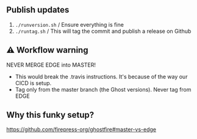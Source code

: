 
## Publish updates

1. `./runversion.sh` / Ensure everything is fine
2. `./runtag.sh` / This will tag the commit and publish a release on Github

## ⚠️ Workflow warning

NEVER MERGE EDGE into MASTER!

- This would break the .travis instructions. It's because of the way our CICD is setup.
- Tag only from the master branch (the Ghost versions). Never tag from EDGE

## Why this funky setup? 

https://github.com/firepress-org/ghostfire#master-vs-edge
